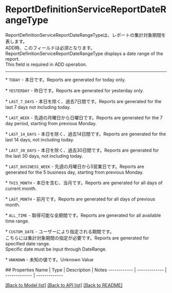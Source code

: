 # ReportDefinitionServiceReportDateRangeType

<div lang=\"ja\">ReportDefinitionServiceReportDateRangeTypeは、レポートの集計対象期間を表します。<br> ADD時、このフィールドは必須となります。</div> <div lang=\"en\">ReportDefinitionServiceReportDateRangeType displays a date range of the report.<br> This field is required in ADD operation.</div> <hr> <p>* <code>TODAY</code> - <span lang=\"ja\">本日です。</span><span lang=\"en\">Reports are generated for today only.</span></p> <p>* <code>YESTERDAY</code> - <span lang=\"ja\">昨日です。</span><span lang=\"en\">Reports are generated for yesterday only.</span></p> <p>* <code>LAST_7_DAYS</code> - <span lang=\"ja\">本日を除く、過去7日間です。</span><span lang=\"en\">Reports are generated for the last 7 days not including today.</span></p> <p>* <code>LAST_WEEK</code> - <span lang=\"ja\">先週の月曜日から日曜日です。</span><span lang=\"en\">Reports are generated for the 7 day period, starting from previous Monday.</span></p> <p>* <code>LAST_14_DAYS</code> - <span lang=\"ja\">本日を除く、過去14日間です。</span><span lang=\"en\">Reports are generated for the last 14 days, not including today.</span></p> <p>* <code>LAST_30_DAYS</code> - <span lang=\"ja\">本日を除く、過去30日間です。</span><span lang=\"en\">Reports are generated for the last 30 days, not including today.</span></p> <p>* <code>LAST_BUSINESS_WEEK</code> - <span lang=\"ja\">先週の月曜日から5営業日です。</span><span lang=\"en\">Reports are generated for the 5 business day, starting from previous Monday.</span></p> <p>* <code>THIS_MONTH</code> - <span lang=\"ja\">本日を含む、当月です。</span><span lang=\"en\">Reports are generated for all days of current month.</span></p> <p>* <code>LAST_MONTH</code> - <span lang=\"ja\">前月です。</span><span lang=\"en\">Reports are generated for all days of previous month.</span></p> <p>* <code>ALL_TIME</code> - <span lang=\"ja\">取得可能な全期間です。</span><span lang=\"en\">Reports are generated for all available time range.</span></p> <p>* <code>CUSTOM_DATE</code> - <span lang=\"ja\">ユーザーにより指定される期間です。<br>こちらには集計対象期間の指定が必要です。</span><span lang=\"en\">Reports are generated for specified date range.<br>Specific date must be input through DateRange.</span></p> <p>* <code>UNKNOWN</code> - <span lang=\"ja\">未知の値です。</span><span lang=\"en\">Unknown Value</span></p> 
## Properties
Name | Type | Description | Notes
------------ | ------------- | ------------- | -------------

[[Back to Model list]](../README.md#documentation-for-models) [[Back to API list]](../README.md#documentation-for-api-endpoints) [[Back to README]](../README.md)



